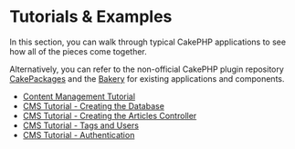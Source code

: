 # Tutorials & Examples

In this section, you can walk through typical CakePHP applications
to see how all of the pieces come together.

Alternatively, you can refer to the non-official CakePHP plugin repository
[CakePackages](https://plugins.cakephp.org/) and the
[Bakery](https://bakery.cakephp.org/) for existing applications
and components.

- [Content Management Tutorial](tutorials-and-examples/cms/installation)
- [CMS Tutorial - Creating the Database](tutorials-and-examples/cms/database)
- [CMS Tutorial - Creating the Articles Controller](tutorials-and-examples/cms/articles-controller)
- [CMS Tutorial - Tags and Users](tutorials-and-examples/cms/tags-and-users)
- [CMS Tutorial - Authentication](tutorials-and-examples/cms/authentication)
